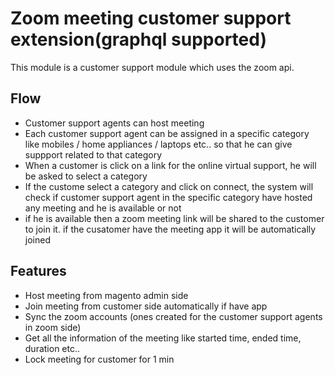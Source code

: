 # Zoom meeting customer support extension(graphql supported)
This module is a customer support module which uses the zoom api.

## Flow
* Customer support agents can host meeting
* Each customer support agent can be assigned in a specific category like mobiles / home appliances / laptops etc.. so that he can give suppport related to that category
* When a customer is click on a link for the online virtual support, he will be asked to select a category
* If the custome select a category and click on connect, the system will check if customer support agent in the specific category have hosted any meeting and he is available or not
* if he is available then a zoom meeting link will be shared to the customer to join it. if the cusatomer have the meeting app it will be automatically joined

## Features
* Host meeting from magento admin side
* Join meeting from customer side automatically if have app
* Sync the zoom accounts (ones created for the customer support agents in zoom side)
* Get all the information of the meeting like started time, ended time, duration etc..
* Lock meeting for customer for 1 min
  
